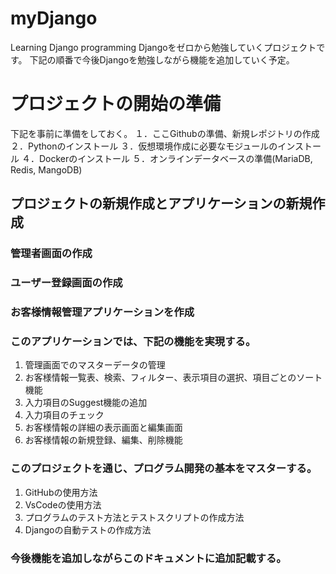 # myDjango
Learning Django programming
Djangoをゼロから勉強していくプロジェクトです。
下記の順番で今後Djangoを勉強しながら機能を追加していく予定。

# プロジェクトの開始の準備
下記を事前に準備をしておく。
１．ここGithubの準備、新規レポジトリの作成
２．Pythonのインストール
３．仮想環境作成に必要なモジュールのインストール
４．Dockerのインストール
５．オンラインデータベースの準備(MariaDB, Redis, MangoDB)

## プロジェクトの新規作成とアプリケーションの新規作成

### 管理者画面の作成
### ユーザー登録画面の作成
### お客様情報管理アプリケーションを作成

### このアプリケーションでは、下記の機能を実現する。
1. 管理画面でのマスターデータの管理
2. お客様情報一覧表、検索、フィルター、表示項目の選択、項目ごとのソート機能
3. 入力項目のSuggest機能の追加
4. 入力項目のチェック
5. お客様情報の詳細の表示画面と編集画面
6. お客様情報の新規登録、編集、削除機能

### このプロジェクトを通じ、プログラム開発の基本をマスターする。
1. GitHubの使用方法
2. VsCodeの使用方法
3. プログラムのテスト方法とテストスクリプトの作成方法
4. Djangoの自動テストの作成方法

### 今後機能を追加しながらこのドキュメントに追加記載する。 
